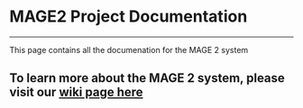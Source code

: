 # MAGE2 Project Documentation
---
This page contains all the documenation for the MAGE 2 system
## To learn more about the MAGE 2 system, please visit our [wiki page here](https://github.com/Jacob-Dixon/MAGE2/wiki)
